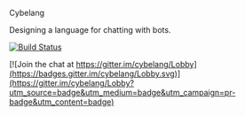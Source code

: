 Cybelang

Designing a language for chatting with bots.

[![Build Status](https://travis-ci.org/mem-memov/cybelang.svg?branch=master)](https://travis-ci.org/mem-memov/cybelang)

[![Join the chat at https://gitter.im/cybelang/Lobby](https://badges.gitter.im/cybelang/Lobby.svg)](https://gitter.im/cybelang/Lobby?utm_source=badge&utm_medium=badge&utm_campaign=pr-badge&utm_content=badge)
